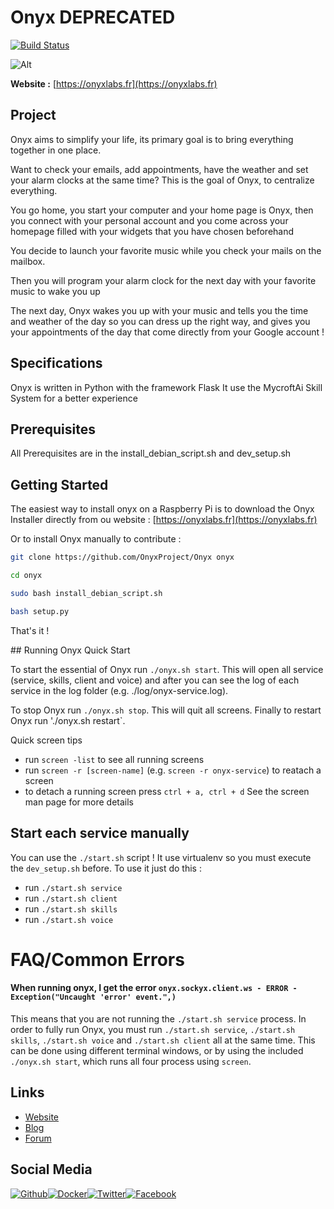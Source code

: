 # Onyx DEPRECATED

[![Build Status](https://travis-ci.org/OnyxProject/Onyx.svg?branch=master)](https://travis-ci.org/OnyxProject/Onyx)

![Alt](http://nsa38.casimages.com/img/2017/06/08/17060809355462415.png)

**Website :** [https://onyxlabs.fr](https://onyxlabs.fr)

## Project

Onyx aims to simplify your life, its primary goal is to bring everything together in one place.

Want to check your emails, add appointments, have the weather and set your alarm clocks at the same time? This is the goal of Onyx, to centralize everything.

You go home, you start your computer and your home page is Onyx, then you connect with your personal account and you come across your homepage filled with your widgets that you have chosen beforehand

You decide to launch your favorite music while you check your mails on the mailbox.

Then you will program your alarm clock for the next day with your favorite music to wake you up

The next day, Onyx wakes you up with your music and tells you the time and weather of the day so you can dress up the right way, and gives you your appointments of the day that come directly from your Google account !

## Specifications

Onyx is written in Python with the framework Flask
It use the MycroftAi Skill System for a better experience

## Prerequisites

All Prerequisites are in the install_debian_script.sh and dev_setup.sh


## Getting Started

The easiest way to install onyx on a Raspberry Pi is to download the Onyx Installer directly from ou website : [https://onyxlabs.fr](https://onyxlabs.fr)

Or to install Onyx manually to contribute :

```bash
git clone https://github.com/OnyxProject/Onyx onyx
```

```bash
cd onyx
```

```bash
sudo bash install_debian_script.sh
```

```bash
bash setup.py
```

That's it !

## Running Onyx Quick Start

To start the essential of Onyx run `./onyx.sh start`. This will open all service (service, skills, client and voice) and after you can see the log of each service in the log folder (e.g. ./log/onyx-service.log).

To stop Onyx run `./onyx.sh stop`. This will quit all screens.
Finally to restart Onyx run './onyx.sh restart`.

Quick screen tips
- run `screen -list` to see all running screens
- run `screen -r [screen-name]` (e.g. `screen -r onyx-service`) to reatach a screen
- to detach a running screen press `ctrl + a, ctrl + d`
See the screen man page for more details

## Start each service manually

You can use the `./start.sh` script !
It use virtualenv so you must execute the `dev_setup.sh` before.
To use it just do this :

- run `./start.sh service`
- run `./start.sh client`
- run `./start.sh skills`
- run `./start.sh voice`

# FAQ/Common Errors

#### When running onyx, I get the error `onyx.sockyx.client.ws - ERROR - Exception("Uncaught 'error' event.",)`

This means that you are not running the `./start.sh service` process. In order to fully run Onyx, you must run `./start.sh service`, `./start.sh skills`, `./start.sh voice` and `./start.sh client` all at the same time. This can be done using different terminal windows, or by using the included `./onyx.sh start`, which runs all four process using `screen`.

## Links

- [Website](http://onyxlabs.fr)
- [Blog](http://onyxlabs.fr/blog)
- [Forum](http://community.onyxlabs.fr)

## Social Media

[![Github](https://github.frapsoft.com/social/github.png)](https://github.com/OnyxProject/Onyx)[![Docker](https://github.frapsoft.com/social/docker.png)](https://hub.docker.com/r/onyxproject/onyx/)[![Twitter](https://github.frapsoft.com/social/twitter.png)](https://twitter.com/LabsOnyx)[![Facebook](https://github.frapsoft.com/social/facebook.png)](https://www.facebook.com/LabsOnyx/)
